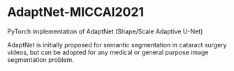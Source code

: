 # AdaptNet-MICCAI2021
PyTorch implementation of AdaptNet (Shape/Scale Adaptive U-Net)

AdaptNet is initially proposed for semantic segmentation in cataract surgery videos, but can be adopted for any medical or general purpose image segmentation problem.
